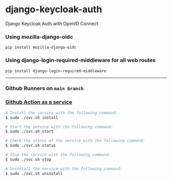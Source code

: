# django-keycloak-auth
Django Keycloak Auth with OpenID Connect

### Using mozilla-django-oidc
```
pip install mozilla-django-oidc
```

### Using django-login-required-middleware for all web routes
```
pip install django-login-required-middleware
```

---

### Github Runners on `main branch`

### [Github Action as a service](https://docs.github.com/en/actions/hosting-your-own-runners/managing-self-hosted-runners/configuring-the-self-hosted-runner-application-as-a-service)


```sh
# Install the service with the following command:
$ sudo ./svc.sh install

# Start the service with the following command:
$ sudo ./svc.sh start

# Check the status of the service with the following command:
$ sudo ./svc.sh status

# Stop the service with the following command:
$ sudo ./svc.sh stop

# Uninstall the service with the following command:
$ sudo ./svc.sh uninstall
```

